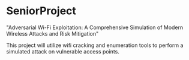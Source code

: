 # SeniorProject
"Adversarial Wi-Fi Exploitation: A Comprehensive Simulation of Modern Wireless Attacks and Risk Mitigation"

This project will utilize wifi cracking and enumeration tools to perform a simulated attack on vulnerable access points.
